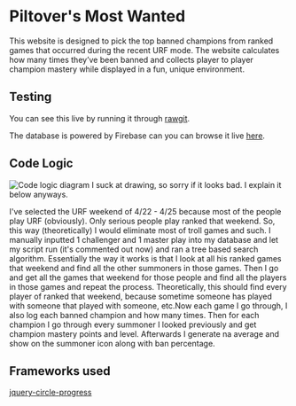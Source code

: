 ﻿# Piltover's Most Wanted

This website is designed to pick the top banned champions from ranked games that occurred during the recent URF mode. The website calculates how many times they’ve been banned and collects player to player champion mastery while displayed in a fun, unique environment.

## Testing
You can see this live by running it through [rawgit](https://rawgit.com/victhebeast/Piltover-s-Most-Wanted/master/index.html).

The database is powered by Firebase can you can browse it live [here](https://pilt-most-want.firebaseio.com).

## Code Logic
![Code logic diagram](https://github.com/victhebeast/Piltover-s-Most-Wanted/raw/master/CodeLogic.png)
I suck at drawing, so sorry if it looks bad. I explain it below anyways.

I've selected the URF weekend of 4/22 - 4/25 because most of the people play URF (obviously). Only serious people play ranked that weekend. So, this way (theoretically) I would eliminate most of troll games and such. I manually inputted 1 challenger and 1 master play into my database and let my script run (it's commented out now) and ran a tree based search algorithm. Essentially the way it works is that I look at all his ranked games that weekend and find all the other summoners in those games. Then I go and get all the games that weekend for those people and find all the players in those games and repeat the process. Theoretically, this should find every player of ranked that weekend, because sometime someone has played with someone that played with someone, etc.Now each game I go through, I also log each banned champion and how many times. Then for each champion I go through every summoner I looked previously and get champion mastery points and level. Afterwards I generate na average and show on the summoner icon along with ban percentage.

## Frameworks used
[jquery-circle-progress](https://github.com/kottenator/jquery-circle-progress)